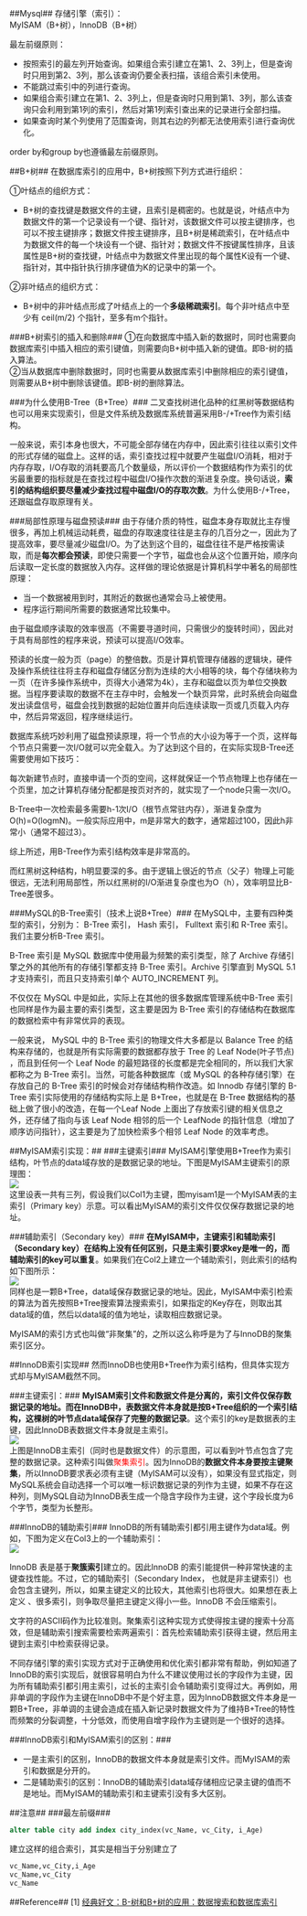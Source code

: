 ##Mysql##
存储引擎（索引）：  
MyISAM（B+树），InnoDB（B+树）

最左前缀原则：

- 按照索引的最左列开始查询。如果组合索引建立在第1、2、3列上，但是查询时只用到第2、3列，那么该查询仍要全表扫描，该组合索引未使用。
- 不能跳过索引中的列进行查询。
 - 如果组合索引建立在第1、2、3列上，但是查询时只用到第1、3列，那么该查询只会利用到第1列的索引，然后对第1列索引查出来的记录进行全部扫描。
 - 如果查询时某个列使用了范围查询，则其右边的列都无法使用索引进行查询优化。

order by和group by也遵循最左前缀原则。

##B+树##
在数据库索引的应用中，B+树按照下列方式进行组织：

①叶结点的组织方式：

- B+树的查找键是数据文件的主键，且索引是稠密的。也就是说，叶结点中为数据文件的第一个记录设有一个键、指针对，该数据文件可以按主键排序，也可以不按主键排序；数据文件按主键排序，且B+树是稀疏索引，在叶结点中为数据文件的每一个块设有一个键、指针对；数据文件不按键属性排序，且该属性是B+树的查找键，叶结点中为数据文件里出现的每个属性K设有一个键、指针对，其中指针执行排序键值为K的记录中的第一个。

②非叶结点的组织方式：

- B+树中的非叶结点形成了叶结点上的一个**多级稀疏索引**。每个非叶结点中至少有 ceil(m/2) 个指针，至多有m个指针。

###B+树索引的插入和删除###
①在向数据库中插入新的数据时，同时也需要向数据库索引中插入相应的索引键值，则需要向B+树中插入新的键值。即B-树的插入算法。  
②当从数据库中删除数据时，同时也需要从数据库索引中删除相应的索引键值，则需要从B+树中删除该键值。即B-树的删除算法。

###为什么使用B-Tree（B+Tree）###
二叉查找树进化品种的红黑树等数据结构也可以用来实现索引，但是文件系统及数据库系统普遍采用B-/+Tree作为索引结构。

一般来说，索引本身也很大，不可能全部存储在内存中，因此索引往往以索引文件的形式存储的磁盘上。这样的话，索引查找过程中就要产生磁盘I/O消耗，相对于内存存取，I/O存取的消耗要高几个数量级，所以评价一个数据结构作为索引的优劣最重要的指标就是在查找过程中磁盘I/O操作次数的渐进复杂度。换句话说，**索引的结构组织要尽量减少查找过程中磁盘I/O的存取次数**。为什么使用B-/+Tree，还跟磁盘存取原理有关。

###局部性原理与磁盘预读###
由于存储介质的特性，磁盘本身存取就比主存慢很多，再加上机械运动耗费，磁盘的存取速度往往是主存的几百分之一，因此为了提高效率，要尽量减少磁盘I/O。为了达到这个目的，磁盘往往不是严格按需读取，而是**每次都会预读**，即使只需要一个字节，磁盘也会从这个位置开始，顺序向后读取一定长度的数据放入内存。这样做的理论依据是计算机科学中著名的局部性原理：

- 当一个数据被用到时，其附近的数据也通常会马上被使用。
- 程序运行期间所需要的数据通常比较集中。

由于磁盘顺序读取的效率很高（不需要寻道时间，只需很少的旋转时间），因此对于具有局部性的程序来说，预读可以提高I/O效率。

预读的长度一般为页（page）的整倍数。页是计算机管理存储器的逻辑块，硬件及操作系统往往将主存和磁盘存储区分割为连续的大小相等的块，每个存储块称为一页（在许多操作系统中，页得大小通常为4k），主存和磁盘以页为单位交换数据。当程序要读取的数据不在主存中时，会触发一个缺页异常，此时系统会向磁盘发出读盘信号，磁盘会找到数据的起始位置并向后连续读取一页或几页载入内存中，然后异常返回，程序继续运行。

数据库系统巧妙利用了磁盘预读原理，将一个节点的大小设为等于一个页，这样每个节点只需要一次I/O就可以完全载入。为了达到这个目的，在实际实现B-Tree还需要使用如下技巧：

每次新建节点时，直接申请一个页的空间，这样就保证一个节点物理上也存储在一个页里，加之计算机存储分配都是按页对齐的，就实现了一个node只需一次I/O。

B-Tree中一次检索最多需要h-1次I/O（根节点常驻内存），渐进复杂度为O(h)=O(logmN)。一般实际应用中，m是非常大的数字，通常超过100，因此h非常小（通常不超过3）。

综上所述，用B-Tree作为索引结构效率是非常高的。

而红黑树这种结构，h明显要深的多。由于逻辑上很近的节点（父子）物理上可能很远，无法利用局部性，所以红黑树的I/O渐进复杂度也为O（h），效率明显比B-Tree差很多。


###MySQL的B-Tree索引（技术上说B+Tree）###
在MySQL中，主要有四种类型的索引，分别为： B-Tree 索引， Hash 索引， Fulltext 索引和 R-Tree 索引。我们主要分析B-Tree 索引。

B-Tree 索引是 MySQL 数据库中使用最为频繁的索引类型，除了 Archive 存储引擎之外的其他所有的存储引擎都支持 B-Tree 索引。Archive 引擎直到 MySQL 5.1 才支持索引，而且只支持索引单个 AUTO_INCREMENT 列。

不仅仅在 MySQL 中是如此，实际上在其他的很多数据库管理系统中B-Tree 索引也同样是作为最主要的索引类型，这主要是因为 B-Tree 索引的存储结构在数据库的数据检索中有非常优异的表现。

一般来说， MySQL 中的 B-Tree 索引的物理文件大多都是以 Balance Tree 的结构来存储的，也就是所有实际需要的数据都存放于 Tree 的 Leaf Node(叶子节点) ，而且到任何一个 Leaf Node 的最短路径的长度都是完全相同的，所以我们大家都称之为 B-Tree 索引。当然，可能各种数据库（或 MySQL 的各种存储引擎）在存放自己的 B-Tree 索引的时候会对存储结构稍作改造。如 Innodb 存储引擎的 B-Tree 索引实际使用的存储结构实际上是 B+Tree，也就是在 B-Tree 数据结构的基础上做了很小的改造，在每一个Leaf Node 上面出了存放索引键的相关信息之外，还存储了指向与该 Leaf Node 相邻的后一个 LeafNode 的指针信息（增加了顺序访问指针），这主要是为了加快检索多个相邻 Leaf Node 的效率考虑。

##MyISAM索引实现：##
###主键索引###
MyISAM引擎使用B+Tree作为索引结构，叶节点的data域存放的是数据记录的地址。下图是MyISAM主键索引的原理图：  
![](img/localFileServerNode.png)  
这里设表一共有三列，假设我们以Col1为主键，图myisam1是一个MyISAM表的主索引（Primary key）示意。可以看出MyISAM的索引文件仅仅保存数据记录的地址。

###辅助索引（Secondary key）###
**在MyISAM中，主键索引和辅助索引（Secondary key）在结构上没有任何区别，只是主索引要求key是唯一的，而辅助索引的key可以重复**。如果我们在Col2上建立一个辅助索引，则此索引的结构如下图所示：  
![](img/1343757949_9784.png)  
同样也是一颗B+Tree，data域保存数据记录的地址。因此，MyISAM中索引检索的算法为首先按照B+Tree搜索算法搜索索引，如果指定的Key存在，则取出其data域的值，然后以data域的值为地址，读取相应数据记录。  

MyISAM的索引方式也叫做“非聚集”的，之所以这么称呼是为了与InnoDB的聚集索引区分。

##InnoDB索引实现##
然而InnoDB也使用B+Tree作为索引结构，但具体实现方式却与MyISAM截然不同。

###主键索引：###
**MyISAM索引文件和数据文件是分离的，索引文件仅保存数据记录的地址。而在InnoDB中，表数据文件本身就是按B+Tree组织的一个索引结构，这棵树的叶节点data域保存了完整的数据记录**。这个索引的key是数据表的主键，因此InnoDB表数据文件本身就是主索引。  
![](img/1343758042_8526.png)  
上图是InnoDB主索引（同时也是数据文件）的示意图，可以看到叶节点包含了完整的数据记录。这种索引叫做<font color="red">聚集索引</font>。因为InnoDB的**数据文件本身要按主键聚集**，所以InnoDB要求表必须有主键（MyISAM可以没有），如果没有显式指定，则MySQL系统会自动选择一个可以唯一标识数据记录的列作为主键，如果不存在这种列，则MySQL自动为InnoDB表生成一个隐含字段作为主键，这个字段长度为6个字节，类型为长整形。

###InnoDB的辅助索引###
InnoDB的所有辅助索引都引用主键作为data域。例如，下图为定义在Col3上的一个辅助索引：  
![](img/1343758434_9462.png)  

InnoDB 表是基于**聚簇索引**建立的。因此InnoDB 的索引能提供一种非常快速的主键查找性能。不过，它的辅助索引（Secondary Index， 也就是非主键索引）也会包含主键列，所以，如果主键定义的比较大，其他索引也将很大。如果想在表上定义 、很多索引，则争取尽量把主键定义得小一些。InnoDB 不会压缩索引。

文字符的ASCII码作为比较准则。聚集索引这种实现方式使得按主键的搜索十分高效，但是辅助索引搜索需要检索两遍索引：首先检索辅助索引获得主键，然后用主键到主索引中检索获得记录。

不同存储引擎的索引实现方式对于正确使用和优化索引都非常有帮助，例如知道了InnoDB的索引实现后，就很容易明白为什么不建议使用过长的字段作为主键，因为所有辅助索引都引用主索引，过长的主索引会令辅助索引变得过大。再例如，用非单调的字段作为主键在InnoDB中不是个好主意，因为InnoDB数据文件本身是一颗B+Tree，非单调的主键会造成在插入新记录时数据文件为了维持B+Tree的特性而频繁的分裂调整，十分低效，而使用自增字段作为主键则是一个很好的选择。

###InnoDB索引和MyISAM索引的区别：###
- 一是主索引的区别，InnoDB的数据文件本身就是索引文件。而MyISAM的索引和数据是分开的。
- 二是辅助索引的区别：InnoDB的辅助索引data域存储相应记录主键的值而不是地址。而MyISAM的辅助索引和主键索引没有多大区别。

##注意##
###最左前缀###
```sql
alter table city add index city_index(vc_Name, vc_City, i_Age)
```

建立这样的组合索引，其实是相当于分别建立了

```sql
vc_Name,vc_City,i_Age  
vc_Name,vc_City  
vc_Name 
```

##Reference##
[1] [经典好文：B-树和B+树的应用：数据搜索和数据库索引](http://blog.csdn.net/hguisu/article/details/7786014)